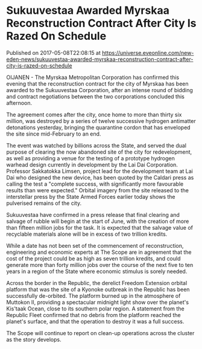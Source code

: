 # Sukuuvestaa Awarded Myrskaa Reconstruction Contract After City Is Razed On Schedule
Published on 2017-05-08T22:08:15 at https://universe.eveonline.com/new-eden-news/sukuuvestaa-awarded-myrskaa-reconstruction-contract-after-city-is-razed-on-schedule

OIJANEN - The Myrskaa Metropolitan Corporation has confirmed this evening that the reconstruction contract for the city of Myrskaa has been awarded to the Sukuuvestaa Corporation, after an intense round of bidding and contract negotiations between the two corporations concluded this afternoon.

The agreement comes after the city, once home to more than thirty six million, was destroyed by a series of twelve successive hydrogen antimatter detonations yesterday, bringing the quarantine cordon that has enveloped the site since mid-February to an end.

The event was watched by billions across the State, and served the dual purpose of clearing the now abandoned site of the city for redevelopment, as well as providing a venue for the testing of a prototype hydrogen warhead design currently in development by the Lai Dai Corporation. Professor Sakkatokka Limsen, project lead for the development team at Lai Dai who designed the new device, has been quoted by the Caldari press as calling the test a "complete success, with significantly more favourable results than were expected." Orbital imagery from the site released to the interstellar press by the State Armed Forces earlier today shows the pulverised remains of the city.

Sukuuvestaa have confirmed in a press release that final clearing and salvage of rubble will begin at the start of June, with the creation of more than fifteen million jobs for the task. It is expected that the salvage value of recyclable materials alone will be in excess of two trillion kredits.

While a date has not been set of the commencement of reconstruction, engineering and economic experts at The Scope are in agreement that the cost of the project could be as high as seven trillion kredits, and could generate more than forty million jobs over the course of the next five to ten years in a region of the State where economic stimulus is sorely needed.

Across the border in the Republic, the derelict Freedom Extension orbital platform that was the site of a Kyonoke outbreak in the Republic has been successfully de-orbited. The platform burned up in the atmosphere of Muttokon II, providing a spectacular midnight light show over the planet's Kis'taak Ocean, close to its southern polar region. A statement from the Republic Fleet confirmed that no debris from the platform reached the planet's surface, and that the operation to destroy it was a full success.

The Scope will continue to report on clean-up operations across the cluster as the story develops.
